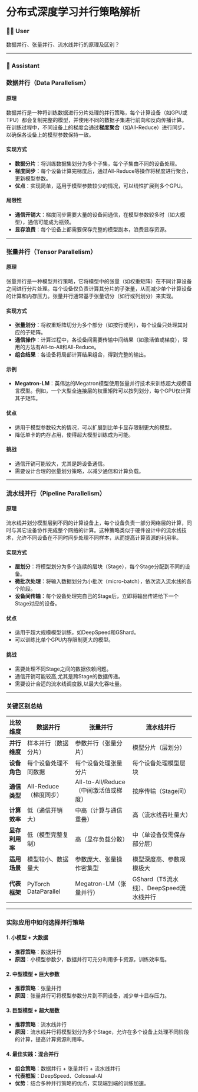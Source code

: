 # 分布式深度学习并行策略解析

### 🧑‍💻 User

数据并行、张量并行、流水线并行的原理及区别？

---

### 🤖 Assistant

### **数据并行（Data Parallelism）**

#### **原理**
数据并行是一种将训练数据进行分片处理的并行策略，每个计算设备（如GPU或TPU）都会复制完整的模型，并使用不同的数据子集进行前向和反向传播计算。在训练过程中，不同设备上的梯度会通过**梯度聚合**（如All-Reduce）进行同步，以确保各设备上的模型参数保持一致。

#### **实现方式**
- **数据分片**：将训练数据集划分为多个子集，每个子集由不同的设备处理。
- **梯度同步**：每个设备计算完梯度后，通过All-Reduce等操作将梯度进行聚合，更新模型参数。
- **优点**：实现简单，适用于模型参数较少的情况，可以线性扩展到多个GPU。

#### **局限性**
- **通信开销大**：梯度同步需要大量的设备间通信，在模型参数较多时（如大模型），通信可能成为瓶颈。
- **显存浪费**：每个设备上都需要保存完整的模型副本，浪费显存资源。

---

### **张量并行（Tensor Parallelism）**

#### **原理**
张量并行是一种模型并行策略，它将模型中的张量（如权重矩阵）在不同计算设备之间进行分片处理。每个设备仅负责计算其分片的子张量，从而减少单个计算设备的计算和内存压力。张量并行通常基于张量切分（如行或列划分）来实现。

#### **实现方式**
- **张量划分**：将权重矩阵切分为多个部分（如按行或列），每个设备只处理其对应的子矩阵。
- **通信操作**：计算过程中，各设备间需要传输中间结果（如激活值或梯度），常用的方法有All-to-All和All-Reduce。
- **组合结果**：各设备将局部计算结果组合，得到完整的输出。

#### **示例**
- **Megatron-LM**：英伟达的Megatron模型使用张量并行技术来训练超大规模语言模型。例如，一个大型全连接层的权重矩阵可以按列划分，每个GPU仅计算其子矩阵。

#### **优点**
- 适用于模型参数较大的情况，可以扩展到比单卡显存限制更大的模型。
- 降低单卡的内存占用，使得超大模型训练成为可能。

#### **挑战**
- 通信开销可能较大，尤其是跨设备通信。
- 需要设计合理的张量划分策略，以减少通信和计算负载。

---

### **流水线并行（Pipeline Parallelism）**

#### **原理**
流水线并划分模型层到不同的计算设备上，每个设备负责一部分网络层的计算，同时与其它设备协作完成整个网络的计算。这种策略类似于硬件设计中的流水线技术，允许不同设备在不同时间步处理不同样本，从而提高计算资源的利用率。

#### **实现方式**
- **层划分**：将模型划分为多个连续的层块（Stage），每个Stage分配到不同的设备。
- **微批次处理**：将输入数据划分为小批次（micro-batch），依次流入流水线的各个阶段。
- **设备间传输**：每个设备处理完自己的Stage后，立即将输出传递给下一个Stage对应的设备。

#### **优点**
- 适用于超大规模模型训练，如DeepSpeed和GShard。
- 可以训练比单个GPU内存限制更大的模型。

#### **挑战**
- 需要处理不同Stage之间的数据依赖问题。
- 通信开销可能较高,尤其是跨Stage的数据传递。
- 需要设计合适的流水线调度器,以最大化吞吐量。

---

### **关键区别总结**

| **比较维度**       | **数据并行**                          | **张量并行**                          | **流水线并行**                          |
|--------------------|---------------------------------------|----------------------------------------|------------------------------------------|
| **并行维度**       | 样本并行（数据分片）                 | 参数并行（张量分片）                   | 模型分片（层划分）                        |
| **设备角色**       | 每个设备处理不同数据                   | 每个设备处理张量分片                   | 每个设备处理模型层块                      |
| **通信类型**       | All-Reduce（梯度同步）               | All-to-All/Reduce（中间激活值或梯度） | 按序传输（Stage间）                    |
| **计算效率**       | 低（通信开销大）                     | 中高（计算与通信重叠）                | 高（流水线吞吐量大）                     |
| **显存利用率**     | 低（模型完整复制）                   | 高（显存负载分散）                    | 中（单设备仅需保存部分层）              |
| **适用场景**       | 模型较小、数据量大                   | 参数庞大、张量操作密集型               | 模型深度高、参数规模极大                  |
| **代表框架**       | PyTorch DataParallel                | Megatron-LM（张量并行）              | GShard（T5流水线）、DeepSpeed流水线并行 |

---

### **实际应用中如何选择并行策略**

#### **1. 小模型 + 大数据**
- **推荐策略**：数据并行
- **原因**：小模型参数少，数据并行可充分利用多卡资源，训练效率高。

#### **2. 中型模型 + 巨大参数**
- **推荐策略**：张量并行
- **原因**：张量并行可将模型参数分片到不同设备，减少单卡显存压力。

#### **3. 巨型模型 + 超大层数**
- **推荐策略**：流水线并行
- **原因**：流水线并行将模型划分为多个Stage，允许在多个设备上处理不同阶段的计算，提高计算资源利用率。

#### **4. 最佳实践：混合并行**
- **组合策略**：数据并行 + 张量并行 + 流水线并行
- **代表框架**：DeepSpeed、Colossal-AI
- **优势**：结合多种并行策略的优点，实现端到端的训练加速。